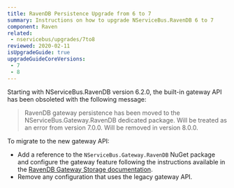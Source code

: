 ```yaml
---
title: RavenDB Persistence Upgrade from 6 to 7
summary: Instructions on how to upgrade NServiceBus.RavenDB 6 to 7
component: Raven
related:
 - nservicebus/upgrades/7to8
reviewed: 2020-02-11
isUpgradeGuide: true
upgradeGuideCoreVersions:
 - 7
 - 8
---
```


Starting with NServiceBus.RavenDB version 6.2.0, the built-in gateway API has been obsoleted with the following message:

> RavenDB gateway persistence has been moved to the NServiceBus.Gateway.RavenDB dedicated package. Will be treated as an error from version 7.0.0. Will be removed in version 8.0.0.

To migrate to the new gateway API:

- Add a reference to the `NServiceBus.Gateway.RavenDB` NuGet package and configure the gateway feature following the instructions available in the [RavenDB Gateway Storage documentation](/nservicebus/gateway/ravendb/).
- Remove any configuration that uses the legacy gateway API.
